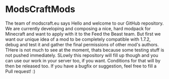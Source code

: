ModsCraftMods
=============

The team of modscraft.eu says Hello and welcome to our GitHub repository.
We are currently developing and composing a nice, hard modpack for Minecraft and want to apply with it to the Feed the Beast team. But first we want our unique idea of a mod to be completely compatible with 1.7.2, debug and test it and gather the final permissions of other mod's authors.
THere is not much to see at the moment, thats because some testing stuff is not pushed immediately. SLowly this repository will fill up though and you can use our work in your server too, if you want. Conditions for that will by then be released too.
If you have a bugfix or suggestion, feel free to fill a Pull request! :)
